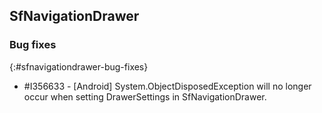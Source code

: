 ## SfNavigationDrawer

### Bug fixes
{:#sfnavigationdrawer-bug-fixes}

* \#I356633 - [Android] System.ObjectDisposedException will no longer occur when setting DrawerSettings in SfNavigationDrawer.
